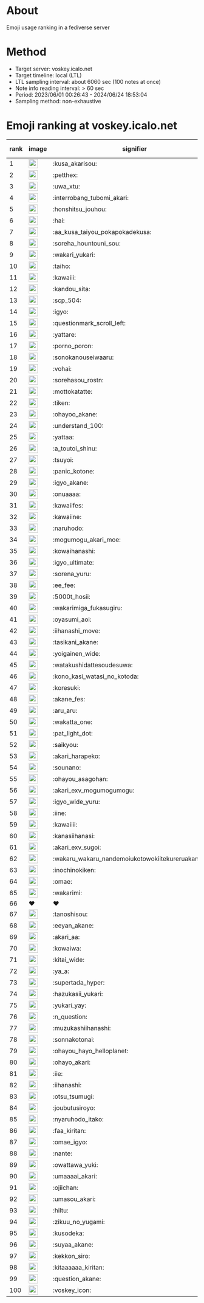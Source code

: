 # About
Emoji usage ranking in a fediverse server

# Method
- Target server: voskey.icalo.net
- Target timeline: local (LTL)
- LTL sampling interval: about 6060 sec (100 notes at once)
- Note info reading interval: > 60 sec
- Period: 2023/06/01 00:26:43 - 2024/06/24 18:53:04 
- Sampling method: non-exhaustive

# Emoji ranking at voskey.icalo.net

|rank|image|signifier|type|frequency score|
|----|----|----|----|----|
|1|<img height="24" src="https://voskey.icalo.net/emoji/kusa_akarisou.webp">|:kusa_akarisou:|custom|27991|
|2|<img height="24" src="https://voskey.icalo.net/emoji/petthex.webp">|:petthex:|custom|19584|
|3|<img height="24" src="https://voskey.icalo.net/emoji/uwa_xtu.webp">|:uwa_xtu:|custom|11582|
|4|<img height="24" src="https://voskey.icalo.net/emoji/interrobang_tubomi_akari.webp">|:interrobang_tubomi_akari:|custom|10290|
|5|<img height="24" src="https://voskey.icalo.net/emoji/honshitsu_jouhou.webp">|:honshitsu_jouhou:|custom|8719|
|6|<img height="24" src="https://voskey.icalo.net/emoji/hai.webp">|:hai:|custom|7664|
|7|<img height="24" src="https://voskey.icalo.net/emoji/aa_kusa_taiyou_pokapokadekusa.webp">|:aa_kusa_taiyou_pokapokadekusa:|custom|7603|
|8|<img height="24" src="https://voskey.icalo.net/emoji/soreha_hountouni_sou.webp">|:soreha_hountouni_sou:|custom|6854|
|9|<img height="24" src="https://voskey.icalo.net/emoji/wakari_yukari.webp">|:wakari_yukari:|custom|6679|
|10|<img height="24" src="https://voskey.icalo.net/emoji/taiho.webp">|:taiho:|custom|6562|
|11|<img height="24" src="https://voskey.icalo.net/emoji/kawaiii.webp">|:kawaiii:|custom|5816|
|12|<img height="24" src="https://voskey.icalo.net/emoji/kandou_sita.webp">|:kandou_sita:|custom|5748|
|13|<img height="24" src="https://voskey.icalo.net/emoji/scp_504.webp">|:scp_504:|custom|5577|
|14|<img height="24" src="https://voskey.icalo.net/emoji/igyo.webp">|:igyo:|custom|4406|
|15|<img height="24" src="https://voskey.icalo.net/emoji/questionmark_scroll_left.webp">|:questionmark_scroll_left:|custom|4274|
|16|<img height="24" src="https://voskey.icalo.net/emoji/yattare.webp">|:yattare:|custom|4259|
|17|<img height="24" src="https://voskey.icalo.net/emoji/porno_poron.webp">|:porno_poron:|custom|4234|
|18|<img height="24" src="https://voskey.icalo.net/emoji/sonokanouseiwaaru.webp">|:sonokanouseiwaaru:|custom|3995|
|19|<img height="24" src="https://voskey.icalo.net/emoji/vohai.webp">|:vohai:|custom|3941|
|20|<img height="24" src="https://voskey.icalo.net/emoji/sorehasou_rostn.webp">|:sorehasou_rostn:|custom|3827|
|21|<img height="24" src="https://voskey.icalo.net/emoji/mottokatatte.webp">|:mottokatatte:|custom|3685|
|22|<img height="24" src="https://voskey.icalo.net/emoji/tiken.webp">|:tiken:|custom|3547|
|23|<img height="24" src="https://voskey.icalo.net/emoji/ohayoo_akane.webp">|:ohayoo_akane:|custom|3523|
|24|<img height="24" src="https://voskey.icalo.net/emoji/understand_100.webp">|:understand_100:|custom|3450|
|25|<img height="24" src="https://voskey.icalo.net/emoji/yattaa.webp">|:yattaa:|custom|3346|
|26|<img height="24" src="https://voskey.icalo.net/emoji/a_toutoi_shinu.webp">|:a_toutoi_shinu:|custom|3139|
|27|<img height="24" src="https://voskey.icalo.net/emoji/tsuyoi.webp">|:tsuyoi:|custom|3018|
|28|<img height="24" src="https://voskey.icalo.net/emoji/panic_kotone.webp">|:panic_kotone:|custom|2979|
|29|<img height="24" src="https://voskey.icalo.net/emoji/igyo_akane.webp">|:igyo_akane:|custom|2948|
|30|<img height="24" src="https://voskey.icalo.net/emoji/onuaaaa.webp">|:onuaaaa:|custom|2947|
|31|<img height="24" src="https://voskey.icalo.net/emoji/kawaiifes.webp">|:kawaiifes:|custom|2809|
|32|<img height="24" src="https://voskey.icalo.net/emoji/kawaiine.webp">|:kawaiine:|custom|2720|
|33|<img height="24" src="https://voskey.icalo.net/emoji/naruhodo.webp">|:naruhodo:|custom|2707|
|34|<img height="24" src="https://voskey.icalo.net/emoji/mogumogu_akari_moe.webp">|:mogumogu_akari_moe:|custom|2659|
|35|<img height="24" src="https://voskey.icalo.net/emoji/kowaihanashi.webp">|:kowaihanashi:|custom|2651|
|36|<img height="24" src="https://voskey.icalo.net/emoji/igyo_ultimate.webp">|:igyo_ultimate:|custom|2646|
|37|<img height="24" src="https://voskey.icalo.net/emoji/sorena_yuru.webp">|:sorena_yuru:|custom|2434|
|38|<img height="24" src="https://voskey.icalo.net/emoji/ee_fee.webp">|:ee_fee:|custom|2401|
|39|<img height="24" src="https://voskey.icalo.net/emoji/5000t_hosii.webp">|:5000t_hosii:|custom|2397|
|40|<img height="24" src="https://voskey.icalo.net/emoji/wakarimiga_fukasugiru.webp">|:wakarimiga_fukasugiru:|custom|2392|
|41|<img height="24" src="https://voskey.icalo.net/emoji/oyasumi_aoi.webp">|:oyasumi_aoi:|custom|2351|
|42|<img height="24" src="https://voskey.icalo.net/emoji/iihanashi_move.webp">|:iihanashi_move:|custom|2323|
|43|<img height="24" src="https://voskey.icalo.net/emoji/tasikani_akane.webp">|:tasikani_akane:|custom|2130|
|44|<img height="24" src="https://voskey.icalo.net/emoji/yoigainen_wide.webp">|:yoigainen_wide:|custom|2118|
|45|<img height="24" src="https://voskey.icalo.net/emoji/watakushidattesoudesuwa.webp">|:watakushidattesoudesuwa:|custom|2060|
|46|<img height="24" src="https://voskey.icalo.net/emoji/kono_kasi_watasi_no_kotoda.webp">|:kono_kasi_watasi_no_kotoda:|custom|2021|
|47|<img height="24" src="https://voskey.icalo.net/emoji/koresuki.webp">|:koresuki:|custom|2007|
|48|<img height="24" src="https://voskey.icalo.net/emoji/akane_fes.webp">|:akane_fes:|custom|2000|
|49|<img height="24" src="https://voskey.icalo.net/emoji/aru_aru.webp">|:aru_aru:|custom|1986|
|50|<img height="24" src="https://voskey.icalo.net/emoji/wakatta_one.webp">|:wakatta_one:|custom|1976|
|51|<img height="24" src="https://voskey.icalo.net/emoji/pat_light_dot.webp">|:pat_light_dot:|custom|1972|
|52|<img height="24" src="https://voskey.icalo.net/emoji/saikyou.webp">|:saikyou:|custom|1883|
|53|<img height="24" src="https://voskey.icalo.net/emoji/akari_harapeko.webp">|:akari_harapeko:|custom|1872|
|54|<img height="24" src="https://voskey.icalo.net/emoji/sounano.webp">|:sounano:|custom|1869|
|55|<img height="24" src="https://voskey.icalo.net/emoji/ohayou_asagohan.webp">|:ohayou_asagohan:|custom|1867|
|56|<img height="24" src="https://voskey.icalo.net/emoji/akari_exv_mogumogumogu.webp">|:akari_exv_mogumogumogu:|custom|1785|
|57|<img height="24" src="https://voskey.icalo.net/emoji/igyo_wide_yuru.webp">|:igyo_wide_yuru:|custom|1742|
|58|<img height="24" src="https://voskey.icalo.net/emoji/iine.webp">|:iine:|custom|1734|
|59|<img height="24" src="https://voskey.icalo.net/emoji/kawaiiii.webp">|:kawaiiii:|custom|1615|
|60|<img height="24" src="https://voskey.icalo.net/emoji/kanasiihanasi.webp">|:kanasiihanasi:|custom|1607|
|61|<img height="24" src="https://voskey.icalo.net/emoji/akari_exv_sugoi.webp">|:akari_exv_sugoi:|custom|1592|
|62|<img height="24" src="https://voskey.icalo.net/emoji/wakaru_wakaru_nandemoiukotowokiitekureruakanetyan.webp">|:wakaru_wakaru_nandemoiukotowokiitekureruakanetyan:|custom|1591|
|63|<img height="24" src="https://voskey.icalo.net/emoji/inochinokiken.webp">|:inochinokiken:|custom|1590|
|64|<img height="24" src="https://voskey.icalo.net/emoji/omae.webp">|:omae:|custom|1536|
|65|<img height="24" src="https://voskey.icalo.net/emoji/wakarimi.webp">|:wakarimi:|custom|1535|
|66|❤|❤|unicode|1516|
|67|<img height="24" src="https://voskey.icalo.net/emoji/tanoshisou.webp">|:tanoshisou:|custom|1510|
|68|<img height="24" src="https://voskey.icalo.net/emoji/eeyan_akane.webp">|:eeyan_akane:|custom|1474|
|69|<img height="24" src="https://voskey.icalo.net/emoji/akari_aa.webp">|:akari_aa:|custom|1473|
|70|<img height="24" src="https://voskey.icalo.net/emoji/kowaiwa.webp">|:kowaiwa:|custom|1458|
|71|<img height="24" src="https://voskey.icalo.net/emoji/kitai_wide.webp">|:kitai_wide:|custom|1452|
|72|<img height="24" src="https://voskey.icalo.net/emoji/ya_a.webp">|:ya_a:|custom|1434|
|73|<img height="24" src="https://voskey.icalo.net/emoji/supertada_hyper.webp">|:supertada_hyper:|custom|1395|
|74|<img height="24" src="https://voskey.icalo.net/emoji/hazukasii_yukari.webp">|:hazukasii_yukari:|custom|1356|
|75|<img height="24" src="https://voskey.icalo.net/emoji/yukari_yay.webp">|:yukari_yay:|custom|1329|
|76|<img height="24" src="https://voskey.icalo.net/emoji/n_question.webp">|:n_question:|custom|1320|
|77|<img height="24" src="https://voskey.icalo.net/emoji/muzukashiihanashi.webp">|:muzukashiihanashi:|custom|1313|
|78|<img height="24" src="https://voskey.icalo.net/emoji/sonnakotonai.webp">|:sonnakotonai:|custom|1306|
|79|<img height="24" src="https://voskey.icalo.net/emoji/ohayou_hayo_helloplanet.webp">|:ohayou_hayo_helloplanet:|custom|1292|
|80|<img height="24" src="https://voskey.icalo.net/emoji/ohayo_akari.webp">|:ohayo_akari:|custom|1274|
|81|<img height="24" src="https://voskey.icalo.net/emoji/iie.webp">|:iie:|custom|1238|
|82|<img height="24" src="https://voskey.icalo.net/emoji/iihanashi.webp">|:iihanashi:|custom|1233|
|83|<img height="24" src="https://voskey.icalo.net/emoji/otsu_tsumugi.webp">|:otsu_tsumugi:|custom|1225|
|84|<img height="24" src="https://voskey.icalo.net/emoji/joubutusiroyo.webp">|:joubutusiroyo:|custom|1218|
|85|<img height="24" src="https://voskey.icalo.net/emoji/nyaruhodo_itako.webp">|:nyaruhodo_itako:|custom|1211|
|86|<img height="24" src="https://voskey.icalo.net/emoji/faa_kiritan.webp">|:faa_kiritan:|custom|1207|
|87|<img height="24" src="https://voskey.icalo.net/emoji/omae_igyo.webp">|:omae_igyo:|custom|1197|
|88|<img height="24" src="https://voskey.icalo.net/emoji/nante.webp">|:nante:|custom|1193|
|89|<img height="24" src="https://voskey.icalo.net/emoji/owattawa_yuki.webp">|:owattawa_yuki:|custom|1185|
|90|<img height="24" src="https://voskey.icalo.net/emoji/umaaaai_akari.webp">|:umaaaai_akari:|custom|1158|
|91|<img height="24" src="https://voskey.icalo.net/emoji/ojiichan.webp">|:ojiichan:|custom|1139|
|92|<img height="24" src="https://voskey.icalo.net/emoji/umasou_akari.webp">|:umasou_akari:|custom|1135|
|93|<img height="24" src="https://voskey.icalo.net/emoji/hiltu.webp">|:hiltu:|custom|1118|
|94|<img height="24" src="https://voskey.icalo.net/emoji/zikuu_no_yugami.webp">|:zikuu_no_yugami:|custom|1118|
|95|<img height="24" src="https://voskey.icalo.net/emoji/kusodeka.webp">|:kusodeka:|custom|1116|
|96|<img height="24" src="https://voskey.icalo.net/emoji/suyaa_akane.webp">|:suyaa_akane:|custom|1116|
|97|<img height="24" src="https://voskey.icalo.net/emoji/kekkon_siro.webp">|:kekkon_siro:|custom|1112|
|98|<img height="24" src="https://voskey.icalo.net/emoji/kitaaaaaa_kiritan.webp">|:kitaaaaaa_kiritan:|custom|1092|
|99|<img height="24" src="https://voskey.icalo.net/emoji/question_akane.webp">|:question_akane:|custom|1064|
|100|<img height="24" src="https://voskey.icalo.net/emoji/voskey_icon.webp">|:voskey_icon:|custom|1059|
